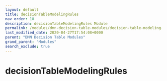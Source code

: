```yaml
---
layout: default
title: decisionTableModelingRules
nav_order: 18
description: decisionTableModelingRules Module
permalink: /modules/dmn-decision-table-modules/decision-table-modeling-rules
last_modified_date: 2020-04-27T17:54:08+0000
parent: "DMN Decision Table Modules"
grand_parent: "Modules"
search_exclude: true
---
```


# decisionTableModelingRules
